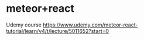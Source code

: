 meteor+react
============

Udemy course https://www.udemy.com/meteor-react-tutorial/learn/v4/t/lecture/5011652?start=0
